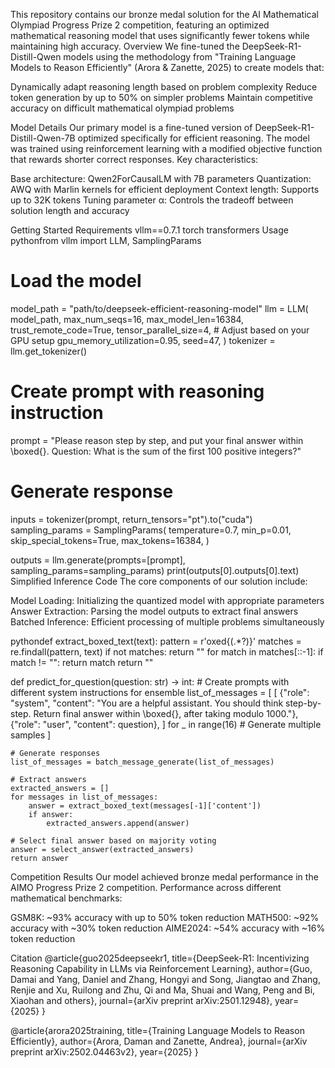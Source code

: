 This repository contains our bronze medal solution for the AI Mathematical Olympiad Progress Prize 2 competition, featuring an optimized mathematical reasoning model that uses significantly fewer tokens while maintaining high accuracy.
Overview
We fine-tuned the DeepSeek-R1-Distill-Qwen models using the methodology from "Training Language Models to Reason Efficiently" (Arora & Zanette, 2025) to create models that:

Dynamically adapt reasoning length based on problem complexity
Reduce token generation by up to 50% on simpler problems
Maintain competitive accuracy on difficult mathematical olympiad problems

Model Details
Our primary model is a fine-tuned version of DeepSeek-R1-Distill-Qwen-7B optimized specifically for efficient reasoning. The model was trained using reinforcement learning with a modified objective function that rewards shorter correct responses.
Key characteristics:

Base architecture: Qwen2ForCausalLM with 7B parameters
Quantization: AWQ with Marlin kernels for efficient deployment
Context length: Supports up to 32K tokens
Tuning parameter α: Controls the tradeoff between solution length and accuracy

Getting Started
Requirements
vllm==0.7.1
torch
transformers
Usage
pythonfrom vllm import LLM, SamplingParams

# Load the model
model_path = "path/to/deepseek-efficient-reasoning-model"
llm = LLM(
    model_path,
    max_num_seqs=16,
    max_model_len=16384,
    trust_remote_code=True,
    tensor_parallel_size=4,  # Adjust based on your GPU setup
    gpu_memory_utilization=0.95,
    seed=47,
)
tokenizer = llm.get_tokenizer()

# Create prompt with reasoning instruction
prompt = "Please reason step by step, and put your final answer within \\boxed{}. Question: What is the sum of the first 100 positive integers?"

# Generate response
inputs = tokenizer(prompt, return_tensors="pt").to("cuda")
sampling_params = SamplingParams(
    temperature=0.7,
    min_p=0.01,
    skip_special_tokens=True,
    max_tokens=16384,
)

outputs = llm.generate(prompts=[prompt], sampling_params=sampling_params)
print(outputs[0].outputs[0].text)
Simplified Inference Code
The core components of our solution include:

Model Loading: Initializing the quantized model with appropriate parameters
Answer Extraction: Parsing the model outputs to extract final answers
Batched Inference: Efficient processing of multiple problems simultaneously

pythondef extract_boxed_text(text):
    pattern = r'oxed{(.*?)}'
    matches = re.findall(pattern, text)
    if not matches:
        return ""
    for match in matches[::-1]:
        if match != "":
            return match
    return ""

def predict_for_question(question: str) -> int:
    # Create prompts with different system instructions for ensemble
    list_of_messages = [
        [
            {"role": "system", "content": "You are a helpful assistant. You should think step-by-step. Return final answer within \\boxed{}, after taking modulo 1000."},
            {"role": "user", "content": question},
        ]
        for _ in range(16)  # Generate multiple samples
    ]
    
    # Generate responses
    list_of_messages = batch_message_generate(list_of_messages)
    
    # Extract answers
    extracted_answers = []
    for messages in list_of_messages:
        answer = extract_boxed_text(messages[-1]['content'])
        if answer:
            extracted_answers.append(answer)
    
    # Select final answer based on majority voting
    answer = select_answer(extracted_answers)
    return answer
Competition Results
Our model achieved bronze medal performance in the AIMO Progress Prize 2 competition. Performance across different mathematical benchmarks:

GSM8K: ~93% accuracy with up to 50% token reduction
MATH500: ~92% accuracy with ~30% token reduction
AIME2024: ~54% accuracy with ~16% token reduction

Citation
@article{guo2025deepseekr1,
  title={DeepSeek-R1: Incentivizing Reasoning Capability in LLMs via Reinforcement Learning},
  author={Guo, Damai and Yang, Daniel and Zhang, Hongyi and Song, Jiangtao and Zhang, Renjie and Xu, Ruilong and Zhu, Qi and Ma, Shuai and Wang, Peng and Bi, Xiaohan and others},
  journal={arXiv preprint arXiv:2501.12948},
  year={2025}
}

@article{arora2025training,
  title={Training Language Models to Reason Efficiently},
  author={Arora, Daman and Zanette, Andrea},
  journal={arXiv preprint arXiv:2502.04463v2},
  year={2025}
}
